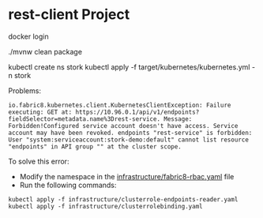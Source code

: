 # rest-client Project

docker login

./mvnw clean package

kubectl create ns stork
kubectl apply -f target/kubernetes/kubernetes.yml -n stork 


Problems:

```shell
io.fabric8.kubernetes.client.KubernetesClientException: Failure executing: GET at: https://10.96.0.1/api/v1/endpoints?fieldSelector=metadata.name%3Drest-service. Message: Forbidden!Configured service account doesn't have access. Service account may have been revoked. endpoints "rest-service" is forbidden: User "system:serviceaccount:stork-demo:default" cannot list resource "endpoints" in API group "" at the cluster scope.

```
To solve this error:
- Modify the namespace in the [infrastructure/fabric8-rbac.yaml](infrastructure/clusterrolebinding.yaml) file
- Run the following commands:

```shell
kubectl apply -f infrastructure/clusterrole-endpoints-reader.yaml
kubectl apply -f infrastructure/clusterrolebinding.yaml
```

